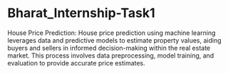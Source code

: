 # Bharat_Internship-Task1
House Price Prediction: House price prediction using machine learning leverages data and predictive models to estimate property values, aiding buyers and sellers in informed decision-making within the real estate market. This process involves data preprocessing, model training, and evaluation to provide accurate price estimates.
